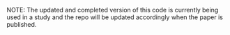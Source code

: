 NOTE: The updated and completed version of this code is currently being used in a study and the repo will be updated accordingly when the paper is published.
